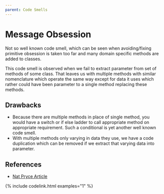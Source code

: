 ```yaml
---
parent: Code Smells
---
```


# Message Obsession
Not so well known code smell, which can be seen when avoiding/fixing primitive obsession is taken too far and many domain specific methods are added to classes.

This code smell is observed when we fail to extract parameter from set of methods of some class. 
That leaves us with multiple methods with similar nomenclature which operate the same way except for data it uses which rather could have been parameter to a single method replacing these methods.

## Drawbacks 
* Because there are multiple methods in place of single method, you would have a switch or if else ladder to call appropriate method on appropriate requirement.
Such a conditional is yet another well known code smell.  
* With multiple methods only varying in data they use, we have a code duplication which can be removed if we extract that varying data into parameter.

## References
* [Nat Pryce Article](http://www.natpryce.com/articles/000816.html)

{% include codelink.html examples="1" %}